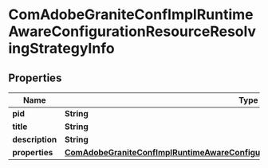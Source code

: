 

# ComAdobeGraniteConfImplRuntimeAwareConfigurationResourceResolvingStrategyInfo

## Properties

Name | Type | Description | Notes
------------ | ------------- | ------------- | -------------
**pid** | **String** |  |  [optional]
**title** | **String** |  |  [optional]
**description** | **String** |  |  [optional]
**properties** | [**ComAdobeGraniteConfImplRuntimeAwareConfigurationResourceResolvingStrategyProperties**](ComAdobeGraniteConfImplRuntimeAwareConfigurationResourceResolvingStrategyProperties.md) |  |  [optional]



